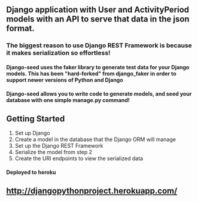 ## Django application with User and ActivityPeriod models with an API to serve that data in the json format.

### The biggest reason to use Django REST Framework is because it makes serialization so effortless!


#### Django-seed uses the faker library to generate test data for your Django models. This has been "hard-forked" from django_faker in order to support newer versions of Python and Django

#### Django-seed allows you to write code to generate models, and seed your database with one simple manage.py command!

## Getting Started
1. Set up Django
2. Create a model in the database that the Django ORM will manage
3. Set up the Django REST Framework
4. Serialize the model from step 2
5. Create the URI endpoints to view the serialized data


#### Deployed to heroku 

## http://djangopythonproject.herokuapp.com/
